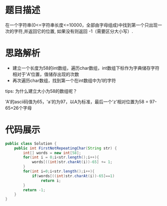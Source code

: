 #  题目描述

在一个字符串(0<=字符串长度<=10000，全部由字母组成)中找到第一个只出现一次的字符,并返回它的位置, 如果没有则返回 -1（需要区分大小写）.
#  思路解析

- 建立一个长度为58的int数组，遍历char数组，int数组下标作为字典储存字符相对于'A'位置，值储存出现的次数
- 再次遍历char数组，找到第一个在int数组中为1的字符

tips: 为什么建立大小为58的数组呢？

'A'的ascii码值为65，'a'的为97，以A为标准，最后一个'z'相对位置为58 = 97-65+26个字母



#  代码展示
```java
public class Solution {
    public int FirstNotRepeatingChar(String str) {
        int[] words = new int[58];
        for(int i = 0;i<str.length();i++){
            words[((int)str.charAt(i))-65] += 1;
        }
        for(int i=0;i<str.length();i++){
            if(words[((int)str.charAt(i))-65]==1)
                return i;
        }
        return -1;
    }
}
```
